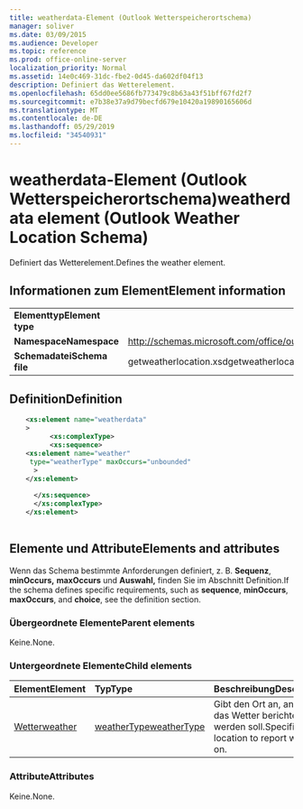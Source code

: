 ```yaml
---
title: weatherdata-Element (Outlook Wetterspeicherortschema)
manager: soliver
ms.date: 03/09/2015
ms.audience: Developer
ms.topic: reference
ms.prod: office-online-server
localization_priority: Normal
ms.assetid: 14e0c469-31dc-fbe2-0d45-da602df04f13
description: Definiert das Wetterelement.
ms.openlocfilehash: 65dd0ee5686fb773479c8b63a43f51bff67fd2f7
ms.sourcegitcommit: e7b38e37a9d79becfd679e10420a19890165606d
ms.translationtype: MT
ms.contentlocale: de-DE
ms.lasthandoff: 05/29/2019
ms.locfileid: "34540931"
---
```

# <a name="weatherdata-element-outlook-weather-location-schema"></a><span data-ttu-id="b0101-103">weatherdata-Element (Outlook Wetterspeicherortschema)</span><span class="sxs-lookup"><span data-stu-id="b0101-103">weatherdata element (Outlook Weather Location Schema)</span></span>

<span data-ttu-id="b0101-104">Definiert das Wetterelement.</span><span class="sxs-lookup"><span data-stu-id="b0101-104">Defines the weather element.</span></span>
  
## <a name="element-information"></a><span data-ttu-id="b0101-105">Informationen zum Element</span><span class="sxs-lookup"><span data-stu-id="b0101-105">Element information</span></span>

|||
|:-----|:-----|
|<span data-ttu-id="b0101-106">**Elementtyp**</span><span class="sxs-lookup"><span data-stu-id="b0101-106">**Element type**</span></span> <br/> ||
|<span data-ttu-id="b0101-107">**Namespace**</span><span class="sxs-lookup"><span data-stu-id="b0101-107">**Namespace**</span></span> <br/> |http://schemas.microsoft.com/office/outlook/15/getweatherlocation.xsd  <br/> |
|<span data-ttu-id="b0101-108">**Schemadatei**</span><span class="sxs-lookup"><span data-stu-id="b0101-108">**Schema file**</span></span> <br/> |<span data-ttu-id="b0101-109">getweatherlocation.xsd</span><span class="sxs-lookup"><span data-stu-id="b0101-109">getweatherlocation.xsd</span></span>  <br/> |
   
## <a name="definition"></a><span data-ttu-id="b0101-110">Definition</span><span class="sxs-lookup"><span data-stu-id="b0101-110">Definition</span></span>

```XML
    <xs:element name="weatherdata"
    >
          <xs:complexType>
          <xs:sequence>
    <xs:element name="weather"
     type="weatherType" maxOccurs="unbounded"
      >
    </xs:element>
    
      </xs:sequence>
      </xs:complexType>
    </xs:element>
    
```

## <a name="elements-and-attributes"></a><span data-ttu-id="b0101-111">Elemente und Attribute</span><span class="sxs-lookup"><span data-stu-id="b0101-111">Elements and attributes</span></span>

<span data-ttu-id="b0101-112">Wenn das Schema bestimmte Anforderungen definiert, z. B. **Sequenz**, **minOccurs,** **maxOccurs** und **Auswahl,** finden Sie im Abschnitt Definition.</span><span class="sxs-lookup"><span data-stu-id="b0101-112">If the schema defines specific requirements, such as **sequence**, **minOccurs**, **maxOccurs**, and **choice**, see the definition section.</span></span> 
  
### <a name="parent-elements"></a><span data-ttu-id="b0101-113">Übergeordnete Elemente</span><span class="sxs-lookup"><span data-stu-id="b0101-113">Parent elements</span></span>

<span data-ttu-id="b0101-114">Keine.</span><span class="sxs-lookup"><span data-stu-id="b0101-114">None.</span></span>
  
### <a name="child-elements"></a><span data-ttu-id="b0101-115">Untergeordnete Elemente</span><span class="sxs-lookup"><span data-stu-id="b0101-115">Child elements</span></span>

|<span data-ttu-id="b0101-116">**Element**</span><span class="sxs-lookup"><span data-stu-id="b0101-116">**Element**</span></span>|<span data-ttu-id="b0101-117">**Typ**</span><span class="sxs-lookup"><span data-stu-id="b0101-117">**Type**</span></span>|<span data-ttu-id="b0101-118">**Beschreibung**</span><span class="sxs-lookup"><span data-stu-id="b0101-118">**Description**</span></span>|
|:-----|:-----|:-----|
|[<span data-ttu-id="b0101-119">Wetter</span><span class="sxs-lookup"><span data-stu-id="b0101-119">weather</span></span>](weather-element-weatherdata-elementoutlook-weather-location-schema.md) <br/> |[<span data-ttu-id="b0101-120">weatherType</span><span class="sxs-lookup"><span data-stu-id="b0101-120">weatherType</span></span>](weathertype-complextype-outlook-weather-location-schema.md) <br/> |<span data-ttu-id="b0101-121">Gibt den Ort an, an dem das Wetter berichtet werden soll.</span><span class="sxs-lookup"><span data-stu-id="b0101-121">Specifies the location to report weather on.</span></span>  <br/> |
   
### <a name="attributes"></a><span data-ttu-id="b0101-122">Attribute</span><span class="sxs-lookup"><span data-stu-id="b0101-122">Attributes</span></span>

<span data-ttu-id="b0101-123">Keine.</span><span class="sxs-lookup"><span data-stu-id="b0101-123">None.</span></span>
  


